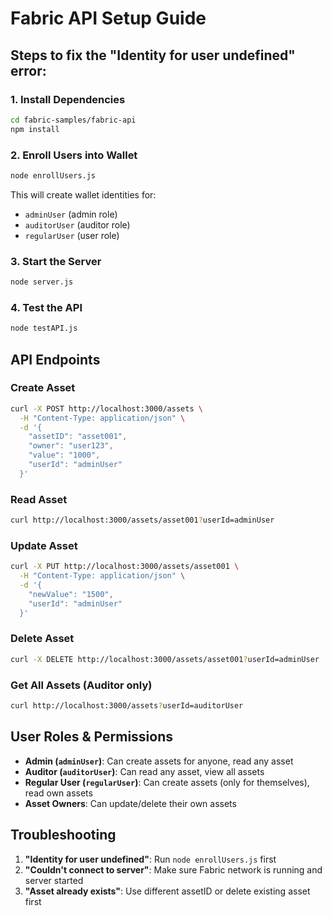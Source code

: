 # Fabric API Setup Guide

## Steps to fix the "Identity for user undefined" error:

### 1. Install Dependencies
```bash
cd fabric-samples/fabric-api
npm install
```

### 2. Enroll Users into Wallet
```bash
node enrollUsers.js
```

This will create wallet identities for:
- `adminUser` (admin role)
- `auditorUser` (auditor role) 
- `regularUser` (user role)

### 3. Start the Server
```bash
node server.js
```

### 4. Test the API
```bash
node testAPI.js
```

## API Endpoints

### Create Asset
```bash
curl -X POST http://localhost:3000/assets \
  -H "Content-Type: application/json" \
  -d '{
    "assetID": "asset001",
    "owner": "user123",
    "value": "1000",
    "userId": "adminUser"
  }'
```

### Read Asset
```bash
curl http://localhost:3000/assets/asset001?userId=adminUser
```

### Update Asset
```bash
curl -X PUT http://localhost:3000/assets/asset001 \
  -H "Content-Type: application/json" \
  -d '{
    "newValue": "1500",
    "userId": "adminUser"
  }'
```

### Delete Asset
```bash
curl -X DELETE http://localhost:3000/assets/asset001?userId=adminUser
```

### Get All Assets (Auditor only)
```bash
curl http://localhost:3000/assets?userId=auditorUser
```

## User Roles & Permissions

- **Admin (`adminUser`)**: Can create assets for anyone, read any asset
- **Auditor (`auditorUser`)**: Can read any asset, view all assets
- **Regular User (`regularUser`)**: Can create assets (only for themselves), read own assets
- **Asset Owners**: Can update/delete their own assets

## Troubleshooting

1. **"Identity for user undefined"**: Run `node enrollUsers.js` first
2. **"Couldn't connect to server"**: Make sure Fabric network is running and server started
3. **"Asset already exists"**: Use different assetID or delete existing asset first
